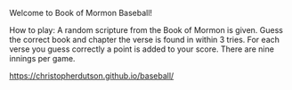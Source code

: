 Welcome to Book of Mormon Baseball!

How to play:
A random scripture from the Book of Mormon is given. 
Guess the correct book and chapter the verse is found in within 3 tries. 
For each verse you guess correctly a point is added to your score. 
There are nine innings per game.

https://christopherdutson.github.io/baseball/
